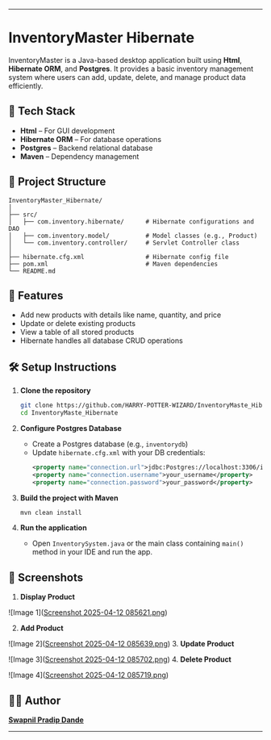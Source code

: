 
---

# InventoryMaster Hibernate

InventoryMaster is a Java-based desktop application built using **Html**, **Hibernate ORM**, and **Postgres**. It provides a basic inventory management system where users can add, update, delete, and manage product data efficiently.

## 🔧 Tech Stack

- **Html** – For GUI development  
- **Hibernate ORM** – For database operations  
- **Postgres** – Backend relational database  
- **Maven** – Dependency management  

## 📂 Project Structure

```
InventoryMaster_Hibernate/
│
├── src/
│   ├── com.inventory.hibernate/      # Hibernate configurations and DAO
│   ├── com.inventory.model/          # Model classes (e.g., Product)
│   └── com.inventory.controller/     # Servlet Controller class
│
├── hibernate.cfg.xml                 # Hibernate config file
├── pom.xml                           # Maven dependencies
└── README.md
```

## 🚀 Features

- Add new products with details like name, quantity, and price
- Update or delete existing products
- View a table of all stored products
- Hibernate handles all database CRUD operations

## 🛠️ Setup Instructions

1. **Clone the repository**
   ```bash
   git clone https://github.com/HARRY-POTTER-WIZARD/InventoryMaste_Hibernate.git
   cd InventoryMaste_Hibernate
   ```

2. **Configure Postgres Database**
   - Create a Postgres database (e.g., `inventorydb`)
   - Update `hibernate.cfg.xml` with your DB credentials:
     ```xml
     <property name="connection.url">jdbc:Postgres://localhost:3306/inventorydb</property>
     <property name="connection.username">your_username</property>
     <property name="connection.password">your_password</property>
     ```

3. **Build the project with Maven**
   ```bash
   mvn clean install
   ```

4. **Run the application**
   - Open `InventorySystem.java` or the main class containing `main()` method in your IDE and run the app.

## 📸 Screenshots
1. **Display Product**
   
![Image 1]([Screenshot 2025-04-12 085621.png](https://github.com/HARRY-POTTER-WIZARD/InventoryMaste_Hibernate/blob/main/Screenshot%202025-04-12%20085621.png))

2. **Add Product**

![Image 2]([Screenshot 2025-04-12 085639.png](https://github.com/HARRY-POTTER-WIZARD/InventoryMaste_Hibernate/blob/main/Screenshot%202025-04-12%20085639.png))
3. **Update Product**

![Image 3]([Screenshot 2025-04-12 085702.png](https://github.com/HARRY-POTTER-WIZARD/InventoryMaste_Hibernate/blob/main/Screenshot%202025-04-12%20085702.png))
4. **Delete Product**

![Image 4]([Screenshot 2025-04-12 085719.png](https://github.com/HARRY-POTTER-WIZARD/InventoryMaste_Hibernate/blob/main/Screenshot%202025-04-12%20085719.png))


## 🧑‍💻 Author

**[Swapnil Pradip Dande](https://github.com/HARRY-POTTER-WIZARD)**

---
